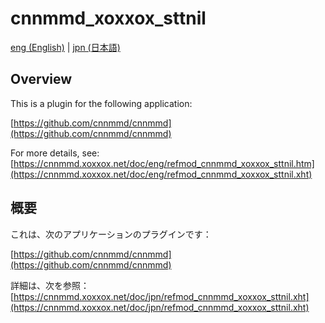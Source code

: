 # cnnmmd_xoxxox_sttnil

[eng (English)](#Overview) | [jpn (日本語)](#概要)

## Overview

This is a plugin for the following application:

[https://github.com/cnnmmd/cnnmmd](https://github.com/cnnmmd/cnnmmd)

For more details, see:  
[https://cnnmmd.xoxxox.net/doc/eng/refmod_cnnmmd_xoxxox_sttnil.htm](https://cnnmmd.xoxxox.net/doc/eng/refmod_cnnmmd_xoxxox_sttnil.xht)

## 概要

これは、次のアプリケーションのプラグインです：

[https://github.com/cnnmmd/cnnmmd](https://github.com/cnnmmd/cnnmmd)

詳細は、次を参照：[https://cnnmmd.xoxxox.net/doc/jpn/refmod_cnnmmd_xoxxox_sttnil.xht](https://cnnmmd.xoxxox.net/doc/jpn/refmod_cnnmmd_xoxxox_sttnil.xht)